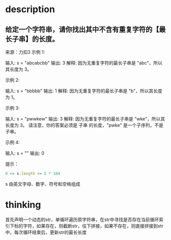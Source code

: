 # description
## 给定一个字符串，请你找出其中不含有重复字符的【最长子串】的长度。

来源：力扣3
示例 1:

输入: s = "abcabcbb"
输出: 3 
解释: 因为无重复字符的最长子串是 "abc"，所以其长度为 3。

示例 2:

输入: s = "bbbbb"
输出: 1
解释: 因为无重复字符的最长子串是 "b"，所以其长度为 1。

示例 3:

输入: s = "pwwkew"
输出: 3
解释: 因为无重复字符的最长子串是 "wke"，所以其长度为 3。
     请注意，你的答案必须是 子串 的长度，"pwke" 是一个子序列，不是子串。

示例 4:

输入: s = ""
输出: 0
 

提示：
```js
0 <= s.length <= 5 * 104
```
s 由英文字母、数字、符号和空格组成

# thinking
首先声明一个动态的str，单循环遍历原字符串，在str中寻找是否存在当前循环索引下标的字符，如果存在，则截断str，往下拼接，如果不存在，则直接拼接到str中，每次循环结束后，更新str的最长长度